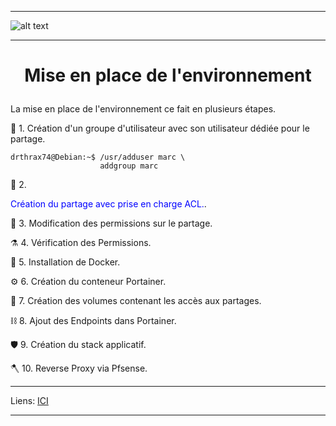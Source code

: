 ****
![alt text][LOGO]
****
# **<p align=center>Mise en place de l'environnement</align>** #

La mise en place de l'environnement ce fait en plusieurs étapes.


:satellite:	  1. Création d'un groupe d'utilisateur avec son utilisateur dédiée pour le partage.
````console
drthrax74@Debian:~$ /usr/adduser marc \
                    addgroup marc
````
:microscope:  2.

<span style="color:blue"> Création du partage avec prise en charge ACL.</span>.

  
:petri_dish:	3. Modification des permissions sur le partage.
  
:alembic:     4. Vérification des Permissions.
  
:test_tube:   5. Installation de Docker.
  
:gear:        6. Création du conteneur Portainer.
  
:magnet:	    7. Création des volumes contenant les accès aux partages.

:chains:      8. Ajout des Endpoints dans Portainer.
  
:shield:      9. Création du stack applicatif.
  
:axe:         10. Reverse Proxy via Pfsense.
  

****
Liens: [ICI][LINES_1]
****





[LOGO]: https://www.clipartmax.com/png/full/146-1469802_logo-logo-docker.png
[LINES_1]: #
